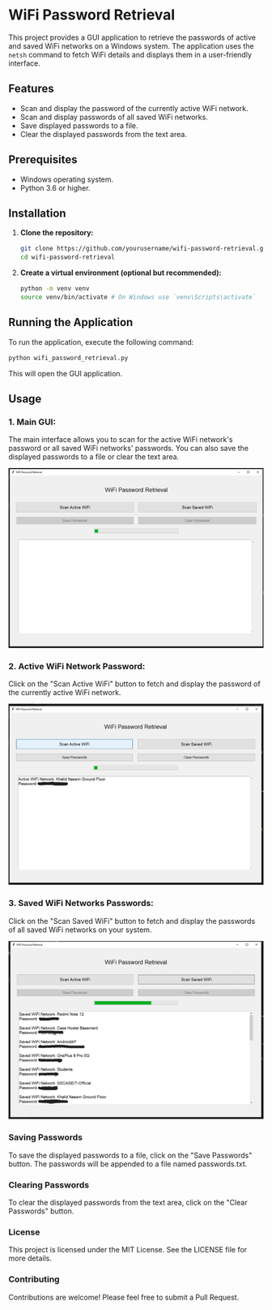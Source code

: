 # WiFi Password Retrieval

This project provides a GUI application to retrieve the passwords of active and saved WiFi networks on a Windows system. The application uses the `netsh` command to fetch WiFi details and displays them in a user-friendly interface.

## Features

- Scan and display the password of the currently active WiFi network.
- Scan and display passwords of all saved WiFi networks.
- Save displayed passwords to a file.
- Clear the displayed passwords from the text area.

## Prerequisites

- Windows operating system.
- Python 3.6 or higher.

## Installation

1. **Clone the repository:**

    ```bash
    git clone https://github.com/yourusername/wifi-password-retrieval.git
    cd wifi-password-retrieval
    ```

2. **Create a virtual environment (optional but recommended):**

    ```bash
    python -m venv venv
    source venv/bin/activate # On Windows use `venv\Scripts\activate`
    ```

## Running the Application

To run the application, execute the following command:

```bash
python wifi_password_retrieval.py
```

This will open the GUI application.

## Usage

### 1.	Main GUI:
The main interface allows you to scan for the active WiFi network's password or all saved WiFi networks' passwords. You can also save the displayed passwords to a file or clear the text area.

![Main GUI](images/wifi_scanner.png)

### 2.	Active WiFi Network Password:
Click on the "Scan Active WiFi" button to fetch and display the password of the currently active WiFi network.

![Main GUI](images/Active_networks.png)

### 3.	Saved WiFi Networks Passwords:
Click on the "Scan Saved WiFi" button to fetch and display the passwords of all saved WiFi networks on your system.

![Main GUI](images/All_saved_networks.png)

### Saving Passwords
To save the displayed passwords to a file, click on the "Save Passwords" button. The passwords will be appended to a file named passwords.txt.

### Clearing Passwords
To clear the displayed passwords from the text area, click on the "Clear Passwords" button.

### License
This project is licensed under the MIT License. See the LICENSE file for more details.

### Contributing
Contributions are welcome! Please feel free to submit a Pull Request.


